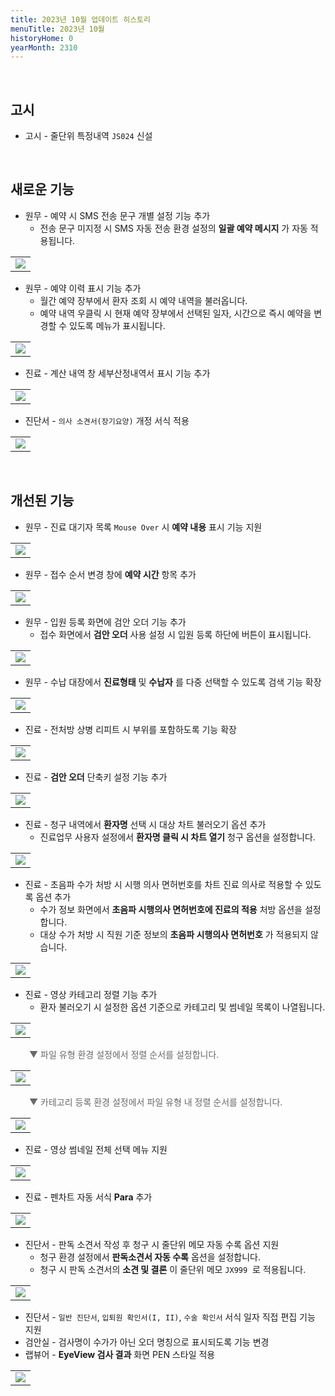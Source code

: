 ```yaml
---
title: 2023년 10월 업데이트 히스토리
menuTitle: 2023년 10월
historyHome: 0
yearMonth: 2310
---
```


<br>

## 고시

- 고시 - 줄단위 특정내역 `JS024` 신설

<br>

## 새로운 기능

- 원무 - 예약 시 SMS 전송 문구 개별 설정 기능 추가
    - 전송 문구 미지정 시 SMS 자동 전송 환경 설정의 **일괄 예약 메시지** 가 자동 적용됩니다.
<table class="imgBox">
    <td class="imgBox">
        <a href="/images{{page.url}}/1.png" target="_blank">
            <img class="minCenter" src="/images{{page.url}}/1.png">
        </a>
    </td>
</table>

- 원무 - 예약 이력 표시 기능 추가
    - 월간 예약 장부에서 환자 조회 시 예약 내역을 불러옵니다.
    - 예약 내역 우클릭 시 현재 예약 장부에서 선택된 일자, 시간으로 즉시 예약을 변경할 수 있도록 메뉴가 표시됩니다.
<table class="imgBox">
    <td class="imgBox">
        <a href="/images{{page.url}}/2.png" target="_blank">
            <img class="minCenter" src="/images{{page.url}}/2.png">
        </a>
    </td>
</table>

- 진료 - 계산 내역 창 세부산정내역서 표시 기능 추가
<table class="imgBox">
    <td class="imgBox">
        <a href="/images{{page.url}}/3.png" target="_blank">
            <img class="minCenter" src="/images{{page.url}}/3.png">
        </a>
    </td>
</table>

- 진단서 - `의사 소견서(장기요양)` 개정 서식 적용
<table class="imgBox">
    <td class="imgBox">
        <a href="/images{{page.url}}/4.png" target="_blank">
            <img class="minCenter" src="/images{{page.url}}/4.png">
        </a>
    </td>
</table>

<br>

## 개선된 기능

- 원무 - 진료 대기자 목록 `Mouse Over` 시 **예약 내용** 표시 기능 지원
<table class="imgBox">
    <td class="imgBox">
        <a href="/images{{page.url}}6.png" target="_blank">
            <img class="minCenter" src="/images{{page.url}}/6.png">
        </a>
    </td>
</table>

- 원무 - 접수 순서 변경 창에 **예약 시간** 항목 추가
<table class="imgBox">
    <td class="imgBox">
        <a href="/images{{page.url}}/7.png" target="_blank">
            <img class="minCenter" src="/images{{page.url}}/7.png">
        </a>
    </td>
</table>

- 원무 - 입원 등록 화면에 검안 오더 기능 추가
    - 접수 화면에서 **검안 오더** 사용 설정 시 입원 등록 하단에 버튼이 표시됩니다.
<table class="imgBox">
    <td class="imgBox">
        <a href="/images{{page.url}}/8.png" target="_blank">
            <img class="minCenter" src="/images{{page.url}}/8.png">
        </a>
    </td>
</table>

- 원무 - 수납 대장에서 **진료형태** 및 **수납자** 를 다중 선택할 수 있도록 검색 기능 확장
<table class="imgBox">
    <td class="imgBox">
        <a href="/images{{page.url}}/9.png" target="_blank">
            <img class="minCenter" src="/images{{page.url}}/9.png">
        </a>
    </td>
</table>

- 진료 - 전처방 상병 리피트 시 부위를 포함하도록 기능 확장
<table class="imgBox">
    <td class="imgBox">
        <a href="/images{{page.url}}/10.png" target="_blank">
            <img class="minCenter" src="/images{{page.url}}/10.png">
        </a>
    </td>
</table>

- 진료 - **검안 오더** 단축키 설정 기능 추가
<table class="imgBox">
    <td class="imgBox">
        <a href="/images{{page.url}}/11.png" target="_blank">
            <img class="minCenter" src="/images{{page.url}}/11.png">
        </a>
    </td>
</table>

- 진료 - 청구 내역에서 **환자명** 선택 시 대상 차트 불러오기 옵션 추가
    - 진료업무 사용자 설정에서 **환자명 클릭 시 차트 열기** 청구 옵션을 설정합니다.
<table class="imgBox">
    <td class="imgBox">
        <a href="/images{{page.url}}/20.png" target="_blank">
            <img class="minCenter" src="/images{{page.url}}/20.png">
        </a>
    </td>
</table>

- 진료 - 초음파 수가 처방 시 시행 의사 면허번호를 차트 진료 의사로 적용할 수 있도록 옵션 추가
    - 수가 정보 화면에서 **초음파 시행의사 면허번호에 진료의 적용** 처방 옵션을 설정합니다.
    - 대상 수가 처방 시 직원 기준 정보의 **초음파 시행의사 면허번호** 가 적용되지 않습니다.
<table class="imgBox">
    <td class="imgBox">
        <a href="/images{{page.url}}/12.png" target="_blank">
            <img class="minCenter" src="/images{{page.url}}/12.png">
        </a>
    </td>
</table>

- 진료 - 영상 카테고리 정렬 기능 추가
    - 환자 불러오기 시 설정한 옵션 기준으로 카테고리 및 썸네일 목록이 나열됩니다.
<table class="imgBox">
    <td class="imgBox">
        <a href="/images{{page.url}}/15.png" target="_blank">
            <img class="minCenterSmall" src="/images{{page.url}}/15.png">
        </a>
    </td>
</table>
<span style="color:#696868; padding-left: 30px;">▼ 파일 유형 환경 설정에서 정렬 순서를 설정합니다.</span>
<table class="imgBox">
    <td class="imgBox">
        <a href="/images{{page.url}}/13.png" target="_blank">
            <img class="minCenter" src="/images{{page.url}}/13.png">
        </a>
    </td>
</table>
<span style="color:#696868; padding-left: 30px;">▼ 카테고리 등록 환경 설정에서 파일 유형 내 정렬 순서를 설정합니다.</span>
<table class="imgBox">
    <td class="imgBox">
        <a href="/images{{page.url}}/14.png" target="_blank">
            <img class="minCenter" src="/images{{page.url}}/14.png">
        </a>
    </td>
</table>

- 진료 - 영상 썸네일 전체 선택 메뉴 지원
<table class="imgBox">
    <td class="imgBox">
        <a href="/images{{page.url}}/16.png" target="_blank">
            <img class="minCenter" src="/images{{page.url}}/16.png">
        </a>
    </td>
</table>

- 진료 - 펜차트 자동 서식 **Para** 추가
<table class="imgBox">
    <td class="imgBox">
        <a href="/images{{page.url}}/17.png" target="_blank">
            <img class="minCenter" src="/images{{page.url}}/17.png">
        </a>
    </td>
</table>

- 진단서 - 판독 소견서 작성 후 청구 시 줄단위 메모 자동 수록 옵션 지원
    - 청구 환경 설정에서 **판독소견서 자동 수록** 옵션을 설정합니다.
    - 청구 시 판독 소견서의 **소견 및 결론** 이 줄단위 메모 `JX999`  로 적용됩니다.
<table class="imgBox">
    <td class="imgBox">
        <a href="/images{{page.url}}/18.png" target="_blank">
            <img class="minCenter" src="/images{{page.url}}/18.png">
        </a>
    </td>
</table>

- 진단서 - `일반 진단서`, `입퇴원 확인서(I, II)`, `수술 확인서` 서식 일자 직접 편집 기능 지원
- 검안실 - 검사명이 수가가 아닌 오더 명칭으로 표시되도록 기능 변경
- 랩뷰어 - **EyeView 검사 결과** 화면 PEN 스타일 적용
<table class="imgBox">
    <td class="imgBox">
        <a href="/images{{page.url}}/19.png" target="_blank">
            <img class="minCenter" src="/images{{page.url}}/19.png">
        </a>
    </td>
</table>

<br>